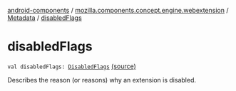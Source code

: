 [android-components](../../index.md) / [mozilla.components.concept.engine.webextension](../index.md) / [Metadata](index.md) / [disabledFlags](./disabled-flags.md)

# disabledFlags

`val disabledFlags: `[`DisabledFlags`](../-disabled-flags/index.md) [(source)](https://github.com/mozilla-mobile/android-components/blob/master/components/concept/engine/src/main/java/mozilla/components/concept/engine/webextension/WebExtension.kt#L400)

Describes the reason (or reasons) why an extension is disabled.

